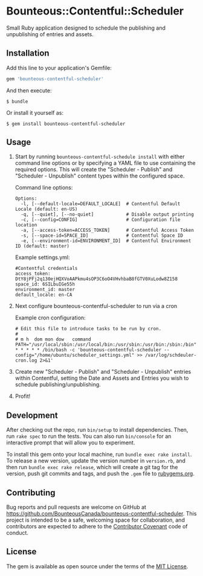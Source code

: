 # Bounteous::Contentful::Scheduler

Small Ruby application designed to schedule the publishing and unpublishing of entries and assets.

## Installation

Add this line to your application's Gemfile:

```ruby
gem 'bounteous-contentful-scheduler'
```

And then execute:

    $ bundle

Or install it yourself as:

    $ gem install bounteous-contentful-scheduler

## Usage
1. Start by running `bounteous-contentful-schedule install` with either command line options or by specifying a YAML file to use containing the required options.
This will create the "Scheduler - Publish" and "Scheduler - Unpublish" content types within the configured space.

    Command line options:       
    ```
    Options:
      -l, [--default-locale=DEFAULT_LOCALE]  # Contentful Default Locale (default: en-US)
      -q, [--quiet], [--no-quiet]            # Disable output printing
      -c, [--config=CONFIG]                  # Configuration file location
      -a, [--access-token=ACCESS_TOKEN]      # Contentful Access Token
      -s, [--space-id=SPACE_ID]              # Contentful Space ID
      -e, [--environment-id=ENVIRONMENT_ID]  # Contentful Environment ID (default: master)
    ```
    
    Example settings.yml:    
    ```
    #Contentful credentials
    access_token: DtY8jPFj2q130ejHQXVoAAPkmu4sOP3C6oO4VHvhbaB8fGTV0XuLodw8Z158
    space_id: 6SILbuIGe55h
    environment_id: master
    default_locale: en-CA
    ```
    
2. Next configure bounteous-contentful-scheduler to run via a cron

    Example cron configuration:
    ```
    # Edit this file to introduce tasks to be run by cron.
    # 
    # m h  dom mon dow   command
    PATH="/usr/local/sbin:/usr/local/bin:/usr/sbin:/usr/bin:/sbin:/bin"
    * * * * * /bin/bash -c 'bounteous-contentful-scheduler --config="/home/ubuntu/scheduler_settings.yml" >> /var/log/schdeuler-cron.log 2>&1'
    ```

3. Create new "Scheduler - Publish" and "Scheduler - Unpublish" entries within Contentful, setting the Date and Assets and Entries you wish to schedule publishing/unpublishing.

4. Profit!
     
## Development

After checking out the repo, run `bin/setup` to install dependencies. Then, run `rake spec` to run the tests. You can also run `bin/console` for an interactive prompt that will allow you to experiment.

To install this gem onto your local machine, run `bundle exec rake install`. To release a new version, update the version number in `version.rb`, and then run `bundle exec rake release`, which will create a git tag for the version, push git commits and tags, and push the `.gem` file to [rubygems.org](https://rubygems.org).

## Contributing

Bug reports and pull requests are welcome on GitHub at https://github.com/BounteousCanada/bounteous-contentful-scheduler. This project is intended to be a safe, welcoming space for collaboration, and contributors are expected to adhere to the [Contributor Covenant](http://contributor-covenant.org) code of conduct.

## License

The gem is available as open source under the terms of the [MIT License](https://opensource.org/licenses/MIT).
